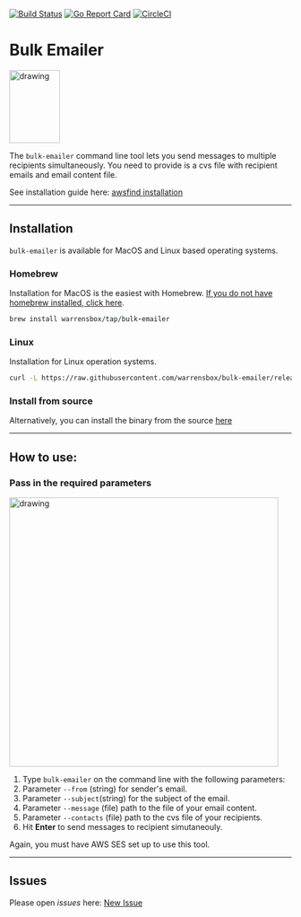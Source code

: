 [![Build Status](https://travis-ci.org/warrensbox/bulk-emailer.svg?branch=master)](https://travis-ci.org/warrensbox/bulk-emailer)
[![Go Report Card](https://goreportcard.com/badge/github.com/warrensbox/bulk-emailer)](https://goreportcard.com/report/github.com/warrensbox/bulk-emailer)
[![CircleCI](https://circleci.com/gh/warrensbox/bulk-emailer/tree/release.svg?style=shield&circle-token=9ae193b5ccf01cf421d909a55d76600efa1556f5)](https://circleci.com/gh/warrensbox/bulk-emailer/tree/release)


# Bulk Emailer

<img style="text-allign:center" src="https://s3.us-east-2.amazonaws.com/kepler-images/warrensbox/bulk-emailer/smallerlogo.png" alt="drawing" width="90" height="130"/>

The `bulk-emailer` command line tool lets you send messages to multiple recipients simultaneously. You need to provide is a cvs file with recipient emails and email content file. 

See installation guide here: [awsfind installation](https://warrensbox.github.io/aws-find/)

<hr>

## Installation

`bulk-emailer` is available for MacOS and Linux based operating systems.

### Homebrew

Installation for MacOS is the easiest with Homebrew. [If you do not have homebrew installed, click here](https://brew.sh/). 


```ruby
brew install warrensbox/tap/bulk-emailer
```

### Linux

Installation for Linux operation systems.

```sh
curl -L https://raw.githubusercontent.com/warrensbox/bulk-emailer/release/install.sh | bash
```

### Install from source

Alternatively, you can install the binary from the source [here](https://github.com/warrensbox/bulk-emailer/releases) 

<hr>

## How to use:
### Pass in the required parameters 
<img align="center" src="https://s3.us-east-2.amazonaws.com/kepler-images/warrensbox/github-bulk-emailer/bulk-emailerdemo1.gif" alt="drawing" style="width: 480px;"/>

1.  Type `bulk-emailer` on the command line with the following parameters: 
2.  Parameter `--from` (string) for sender's email.
3.  Parameter `--subject`(string) for the subject of the email.
4.  Parameter `--message` (file) path to the file of your email content.
5.  Parameter `--contacts` (file) path to the cvs file of your recipients.
6.  Hit **Enter** to send messages to recipient simutaneouly.

Again, you must have AWS SES set up to use this tool.

<hr>

## Issues

Please open  *issues* here: [New Issue](https://github.com/warrensbox/bulk-emailer/issues)

